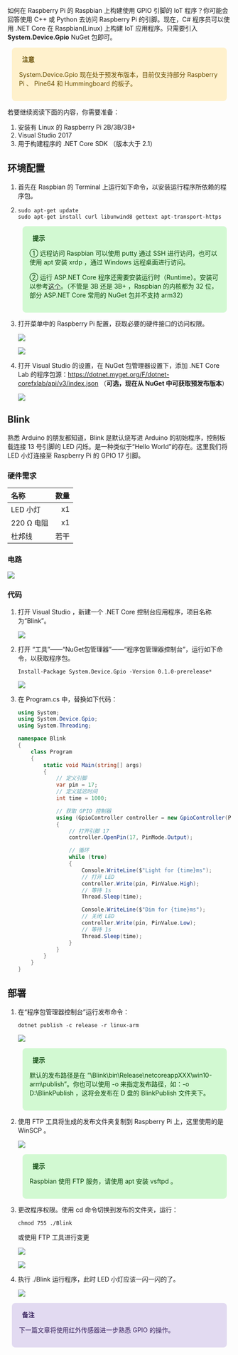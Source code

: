 如何在 Raspberry Pi 的 Raspbian 上构建使用 GPIO 引脚的 IoT 程序？你可能会回答使用 C++ 或 Python 去访问 Raspberry Pi 的引脚。现在，C# 程序员可以使用 .NET Core 在 Raspbian(Linux) 上构建 IoT 应用程序。只需要引入 **System.Device.Gpio** NuGet 包即可。

<div style="display: block;position: relative;border-radius: 8px;padding: 1rem;background-color: #fff1cc;color: #664b00;margin: 10px">
    <p style="margin-top:0;font-weight: bold"><i class="fa fa-exclamation-triangle" aria-hidden="true"></i>&nbsp;&nbsp;注意</p>
    <p>System.Device.Gpio 现在处于预发布版本，目前仅支持部分 Raspberry Pi 、 Pine64 和 Hummingboard 的板子。</p>
</div>

若要继续阅读下面的内容，你需要准备：

1. 安装有 Linux 的 Raspberry Pi 2B/3B/3B+
2. Visual Studio 2017
3. 用于构建程序的 .NET Core SDK （版本大于 2.1）

## 环境配置

1. 首先在 Raspbian 的 Terminal 上运行如下命令，以安装运行程序所依赖的程序包。
2. 
    ```
    sudo apt-get update
    sudo apt-get install curl libunwind8 gettext apt-transport-https
    ```

    <div style="display: block;position: relative;border-radius: 8px;padding: 1rem;background-color: #d2f9d2;color: #094409;margin: 10px">
        <p style="margin-top:0;font-weight: bold"><i class="fa fa-lightbulb-o" aria-hidden="true"></i>&nbsp;&nbsp;提示</p>
        <p><span>① 远程访问 Raspbian 可以使用 putty 通过 SSH 进行访问，也可以使用 apt 安装 xrdp ，通过 Windows 远程桌面进行访问。</span></p>
        <p><span>② 运行 ASP.NET Core 程序还需要安装运行时（Runtime）。安装可以参考<a target="_blank" href="https://blog.csdn.net/sD7O95O/article/details/812952862">这个</a>。（不管是 3B 还是 3B+ ，Raspbian 的内核都为 32 位，部分 ASP.NET Core 常用的 NuGet 包并不支持 arm32）</span></p>
    </div>

3. 打开菜单中的 Raspberry Pi 配置，获取必要的硬件接口的访问权限。

    ![](https://blogres.zhangyue.xin/19-1-23/1.jpg)

    ![](https://blogres.zhangyue.xin/19-1-23/2.jpg)

4. 打开 Visual Studio 的设置，在 NuGet 包管理器设置下，添加 .NET Core Lab 的程序包源：https://dotnet.myget.org/F/dotnet-corefxlab/api/v3/index.json （**可选，现在从 NuGet 中可获取预发布版本**）

    ![](https://blogres.zhangyue.xin/19-1-23/3.jpg)

## Blink

熟悉 Arduino 的朋友都知道，Blink 是默认烧写进 Arduino 的初始程序，控制板载连接 13 号引脚的 LED 闪烁。是一种类似于“Hello World”的存在。这里我们将 LED 小灯连接至 Raspberry Pi 的 GPIO 17 引脚。 

### 硬件需求

| 名称 | 数量 |
| :--- | ---: |
| LED 小灯 | x1 |
| 220 Ω 电阻 | x1 |
| 杜邦线 | 若干 |

### 电路

![](https://blogres.zhangyue.xin/19-1-23/4.jpg)

### 代码

1. 打开 Visual Studio ，新建一个 .NET Core 控制台应用程序，项目名称为“Blink”。
   
    ![](https://blogres.zhangyue.xin/19-1-23/5.jpg)

2. 打开 “工具”——“NuGet包管理器”——“程序包管理器控制台”，运行如下命令，以获取程序包。

    ```
    Install-Package System.Device.Gpio -Version 0.1.0-prerelease*
    ```
    
    ![](https://blogres.zhangyue.xin/19-1-23/6.jpg)

3. 在 Program.cs 中，替换如下代码：
   
    ```C#
    using System;
    using System.Device.Gpio;
    using System.Threading;

    namespace Blink
    {
        class Program
        {
            static void Main(string[] args)
            {
                // 定义引脚
                var pin = 17;
                // 定义延迟时间
                int time = 1000;

                // 获取 GPIO 控制器
                using (GpioController controller = new GpioController(PinNumberingScheme.Gpio))
                {
                    // 打开引脚 17
                    controller.OpenPin(17, PinMode.Output);

                    // 循环
                    while (true)
                    {
                        Console.WriteLine($"Light for {time}ms");
                        // 打开 LED
                        controller.Write(pin, PinValue.High);
                        // 等待 1s
                        Thread.Sleep(time);

                        Console.WriteLine($"Dim for {time}ms");
                        // 关闭 LED
                        controller.Write(pin, PinValue.Low);
                        // 等待 1s
                        Thread.Sleep(time);
                    }
                }
            }
        }
    }
    ```

## 部署

1. 在“程序包管理器控制台”运行发布命令：
   
    ```
    dotnet publish -c release -r linux-arm
    ```

    ![](https://blogres.zhangyue.xin/19-1-23/7.jpg)

    <div style="display: block;position: relative;border-radius: 8px;padding: 1rem;background-color: #d2f9d2;color: #094409;margin: 10px">
        <p style="margin-top:0;font-weight: bold"><i class="fa fa-lightbulb-o" aria-hidden="true"></i>&nbsp;&nbsp;提示</p>
        <p><span>默认的发布路径是在 “\Blink\bin\Release\netcoreappXXX\win10-arm\publish”。你也可以使用 -o 来指定发布路径，如：-o D:\BlinkPublish ，这将会发布在 D 盘的 BlinkPublish 文件夹下。</span></p>
    </div>

2. 使用 FTP 工具将生成的发布文件夹复制到 Raspberry Pi 上，这里使用的是 WinSCP 。

    ![](https://blogres.zhangyue.xin/19-1-23/8.jpg)

    <div style="display: block;position: relative;border-radius: 8px;padding: 1rem;background-color: #d2f9d2;color: #094409;margin: 10px">
        <p style="margin-top:0;font-weight: bold"><i class="fa fa-lightbulb-o" aria-hidden="true"></i>&nbsp;&nbsp;提示</p>
        <p><span>Raspbian 使用 FTP 服务，请使用 apt 安装 vsftpd 。</span></p>
    </div>

3. 更改程序权限。使用 cd 命令切换到发布的文件夹，运行：
   
    ```
    chmod 755 ./Blink
    ```

    或使用 FTP 工具进行变更

    ![](https://blogres.zhangyue.xin/19-1-23/9.jpg)

    ![](https://blogres.zhangyue.xin/19-1-23/10.jpg)

4. 执行 ./Blink 运行程序，此时 LED 小灯应该一闪一闪的了。

    ![](https://blogres.zhangyue.xin/19-1-23/11.jpg)


<div style="display: block;position: relative;border-radius: 8px;padding: 1rem;background-color: #e2daf1;color: #38225d;margin: 10px">
    <p style="margin-top:0;font-weight: bold"><i class="fa fa-info-circle" aria-hidden="true"></i>&nbsp;&nbsp;备注</p>
    <p><span>下一篇文章将使用红外传感器进一步熟悉 GPIO 的操作。</span></p>
</div>